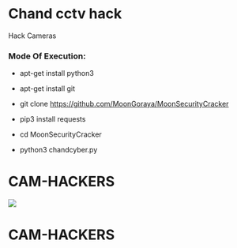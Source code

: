 # Chand cctv hack

Hack Cameras

<h3> Mode Of Execution: </h3>

* apt-get install python3

* apt-get install git

* git clone https://github.com/MoonGoraya/MoonSecurityCracker

* pip3 install requests

* cd MoonSecurityCracker

* python3 chandcyber.py

# CAM-HACKERS

<img src="https://github.com/AngelSecurityTeam/Cam-Hackers/blob/master/camfoto.png">

# CAM-HACKERS
